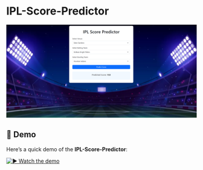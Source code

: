 # IPL-Score-Predictor

![Image](https://github.com/LasithaAmarasinghe/IPL-Score-Prediction/raw/main/static/ui.png)

## 🎥 Demo

Here’s a quick demo of the **IPL-Score-Predictor**:

[![▶️ Watch the demo](https://github.com/user-attachments/assets/4155ed2a-6c32-44e7-b775-7f2fafb288b5)](https://vimeo.com/1068352477/3408347730)
